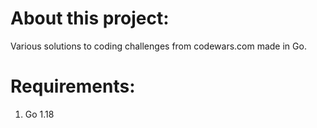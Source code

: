 # About this project:
Various solutions to coding challenges from codewars.com made in Go.

# Requirements:
1. Go 1.18
